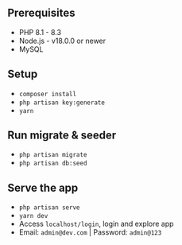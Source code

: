 ## Prerequisites

- PHP 8.1 - 8.3
- Node.js - v18.0.0 or newer
- MySQL

## Setup

- `composer install`
- `php artisan key:generate`
- `yarn`

## Run migrate & seeder

- `php artisan migrate`
- `php artisan db:seed`

## Serve the app

- `php artisan serve`
- `yarn dev`
- Access `localhost/login`, login and explore app
- Email: `admin@dev.com` | Password: `admin@123`
